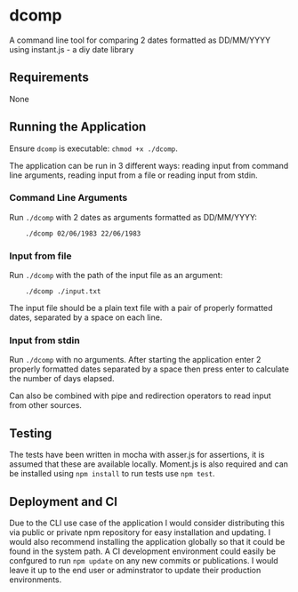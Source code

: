 # dcomp #

A command line tool for comparing 2 dates formatted as DD/MM/YYYY using instant.js - a diy date library

## Requirements ##

None

## Running the Application ##

Ensure `dcomp` is executable: `chmod +x ./dcomp`.

The application can be run in 3 different ways: reading input from command line arguments, reading input from a file or reading input from stdin.

### Command Line Arguments ###

Run `./dcomp` with 2 dates as arguments formatted as DD/MM/YYYY:

```
	./dcomp 02/06/1983 22/06/1983
```

### Input from file ###

Run `./dcomp` with the path of the input file as an argument:

```
	./dcomp ./input.txt
```

The input file should be a plain text file with a pair of properly formatted dates, separated by a space on each line.

### Input from stdin ###

Run `./dcomp` with no arguments.  After starting the application enter 2 properly formatted dates separated by a space then press enter to calculate the number of days elapsed.

Can also be combined with pipe and redirection operators to read input from other sources.

## Testing ##

The tests have been written in mocha with asser.js for assertions, it is assumed that these are available locally.  Moment.js is also required and can be installed using `npm install` to run tests use `npm test`.

## Deployment and CI ##

Due to the CLI use case of the application I would consider distributing this via public or private npm repository for easy installation and updating.  I would also recommend installing the application globally so that it could be found in the system path.  A CI development environment could easily be confgured to run `npm update` on any new commits or publications.  I would leave it up to the end user or adminstrator to update their production environments.